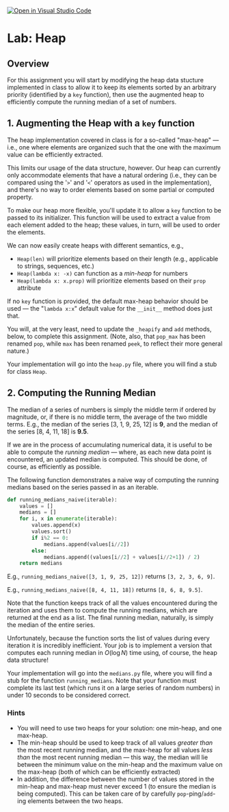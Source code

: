 [![Open in Visual Studio Code](https://classroom.github.com/assets/open-in-vscode-718a45dd9cf7e7f842a935f5ebbe5719a5e09af4491e668f4dbf3b35d5cca122.svg)](https://classroom.github.com/online_ide?assignment_repo_id=11370565&assignment_repo_type=AssignmentRepo)
# Lab: Heap

## Overview

For this assignment you will start by modifying the heap data stucture implemented in class to allow it to keep its elements sorted by an arbitrary priority (identified by a `key` function), then use the augmented heap to efficiently compute the running median of a set of numbers.


## 1. Augmenting the Heap with a `key` function

The heap implementation covered in class is for a so-called "max-heap" — i.e., one where elements are organized such that the one with the maximum value can be efficiently extracted.

This limits our usage of the data structure, however. Our heap can currently only accommodate elements that have a natural ordering (i.e., they can be compared using the '`>`' and '`<`' operators as used in the implementation), and there's no way to order elements based on some partial or computed property.

To make our heap more flexible, you'll update it to allow a `key` function to be passed to its initializer. This function will be used to extract a value from each element added to the heap; these values, in turn, will be used to order the elements. 

We can now easily create heaps with different semantics, e.g.,

- `Heap(len)` will prioritize elements based on their length (e.g., applicable to strings, sequences, etc.)
- `Heap(lambda x: -x)` can function as a *min-heap* for numbers
- `Heap(lambda x: x.prop)` will prioritize elements based on their `prop` attribute

If no `key` function is provided, the default max-heap behavior should be used — the "`lambda x:x`" default value for the `__init__` method does just that. 

You will, at the very least, need to update the `_heapify` and `add` methods, below, to complete this assignment. (Note, also, that `pop_max` has been renamed `pop`, while `max` has been renamed `peek`, to reflect their more general nature.)

Your implementation will go into the `heap.py` file, where you will find a stub for class `Heap`.


## 2. Computing the Running Median

The median of a series of numbers is simply the middle term if ordered by magnitude, or, if there is no middle term, the average of the two middle terms. E.g., the median of the series [3, 1, 9, 25, 12] is **9**, and the median of the series [8, 4, 11, 18] is **9.5**.

If we are in the process of accumulating numerical data, it is useful to be able to compute the *running median* — where, as each new data point is encountered, an updated median is computed. This should be done, of course, as efficiently as possible.

The following function demonstrates a naive way of computing the running medians based on the series passed in as an iterable.

```python
def running_medians_naive(iterable):
    values = []
    medians = []
    for i, x in enumerate(iterable):
        values.append(x)
        values.sort()
        if i%2 == 0:
            medians.append(values[i//2])
        else:
            medians.append((values[i//2] + values[i//2+1]) / 2)
    return medians
```

E.g., `running_medians_naive([3, 1, 9, 25, 12])` returns `[3, 2, 3, 6, 9]`.

E.g., `running_medians_naive([8, 4, 11, 18])` returns `[8, 6, 8, 9.5]`.

Note that the function keeps track of all the values encountered during the iteration and uses them to compute the running medians, which are returned at the end as a list. The final running median, naturally, is simply the median of the entire series.

Unfortunately, because the function sorts the list of values during every iteration it is incredibly inefficient. Your job is to implement a version that computes each running median in $O(\log N)$ time using, of course, the heap data structure!

Your implementation will go into the `medians.py` file, where you will find a stub for the function `running_medians`. Note that your function must complete its last test (which runs it on a large series of random numbers) in under 10 seconds to be considered correct.


### Hints

- You will need to use two heaps for your solution: one min-heap, and one max-heap. 
- The min-heap should be used to keep track of all values *greater than* the most recent running median, and the max-heap for all values *less than* the most recent running median — this way, the median will lie between the minimum value on the min-heap and the maximum value on the max-heap (both of which can be efficiently extracted)
- In addition, the difference between the number of values stored in the min-heap and max-heap must never exceed 1 (to ensure the median is being computed). This can be taken care of by carefully `pop`-ping/`add`-ing elements between the two heaps.
